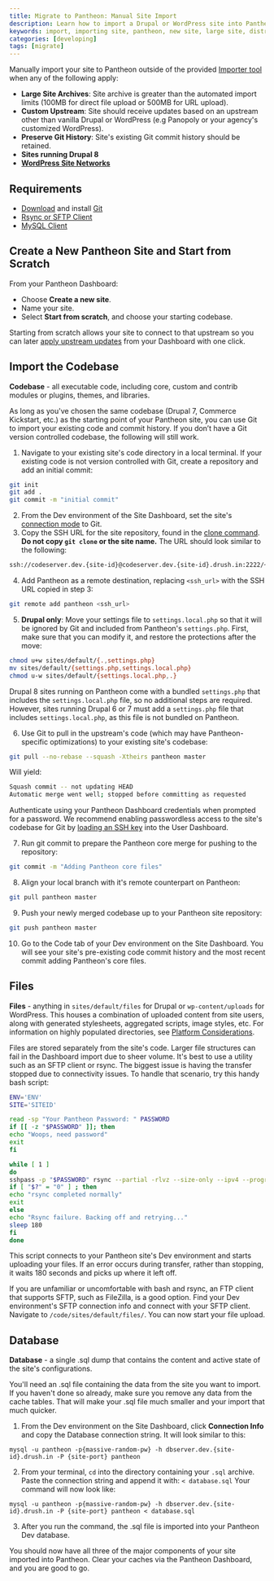 ```yaml
---
title: Migrate to Pantheon: Manual Site Import
description: Learn how to import a Drupal or WordPress site into Pantheon outside of the Importer Tool.
keywords: import, importing site, pantheon, new site, large site, distro, upstream, git history
categories: [developing]
tags: [migrate]
---
```


Manually import your site to Pantheon outside of the provided [Importer tool](/docs/migrate/#plan-the-import) when any of the following apply:

* **Large Site Archives**: Site archive is greater than the automated import limits (100MB for direct file upload or 500MB for URL upload).
* **Custom Upstream**: Site should receive updates based on an upstream other than vanilla Drupal or WordPress (e.g Panopoly or your agency's customized WordPress).
* **Preserve Git History**: Site's existing Git commit history should be retained.
* **Sites running Drupal 8**
* **[WordPress Site Networks](/docs/wordpress-site-networks/)**

## Requirements

* [Download](http://git-scm.com/downloads) and install [Git](/docs/git/)
* [Rsync or SFTP Client](/docs/rsync-and-sftp/)
* [MySQL Client](/docs/mysql-access/)

## Create a New Pantheon Site and Start from Scratch

From your Pantheon Dashboard:

* Choose **Create a new site**.
* Name your site.
* Select **Start from scratch**, and choose your starting codebase.

Starting from scratch allows your site to connect to that upstream so you can later [apply upstream updates](/docs/upstream-updates/) from your Dashboard with one click.

## Import the Codebase

**Codebase** - all executable code, including core, custom and contrib modules or plugins, themes, and libraries.

As long as you've chosen the same codebase (Drupal 7, Commerce Kickstart, etc.) as the starting point of your Pantheon site, you can use Git to import your existing code and commit history. If you don’t have a Git version controlled codebase, the following will still work.

1. Navigate to your existing site's code directory in a local terminal. If your existing code is not version controlled with Git, create a repository and add an initial commit:

 ```bash
 git init
 git add .
 git commit -m "initial commit"
 ```
2. From the Dev environment of the Site Dashboard, set the site's [connection mode](/docs/getting-started/#interact-with-your-code) to Git.
3. Copy the SSH URL for the site repository, found in the <a href="/docs/git/#step-2-copy-the-git-clone-command" data-proofer-ignore>clone command</a>. **Do not copy `git clone` or the site name.** The URL should look similar to the following:

 ```bash
 ssh://codeserver.dev.{site-id}@codeserver.dev.{site-id}.drush.in:2222/~/repository.git
 ```

4. Add Pantheon as a remote destination, replacing `<ssh_url>` with the SSH URL copied in step 3:

 ```bash
 git remote add pantheon <ssh_url>
 ```

5. **Drupal only**: Move your settings file to `settings.local.php` so that it will be ignored by Git and included from Pantheon's `settings.php`. First, make sure that you can modify it, and restore the protections after the move:

 ```bash
 chmod u+w sites/default/{.,settings.php}
 mv sites/default/{settings.php,settings.local.php}
 chmod u-w sites/default/{settings.local.php,.}
 ```
 Drupal 8 sites running on Pantheon come with a bundled `settings.php` that includes the `settings.local.php` file, so no additional steps are required. However, sites running Drupal 6 or 7 must add a `settings.php` file that includes `settings.local.php`, as this file is not bundled on Pantheon.

6. Use Git to pull in the upstream's code (which may have Pantheon-specific optimizations) to your existing site's codebase:

 ```bash
 git pull --no-rebase --squash -Xtheirs pantheon master
 ```  

 Will yield:  
 ```bash
 Squash commit -- not updating HEAD  
 Automatic merge went well; stopped before committing as requested
 ```
 Authenticate using your Pantheon Dashboard credentials when prompted for a password. We recommend enabling passwordless access to the site's codebase for Git by [loading an SSH key](/docs/generate-ssh-key/) into the User Dashboard.

7. Run git commit to prepare the Pantheon core merge for pushing to the repository:
 ```bash
 git commit -m "Adding Pantheon core files"
 ```
8. Align your local branch with it's remote counterpart on Pantheon:

 ```bash
 git pull pantheon master
 ```
9. Push your newly merged codebase up to your Pantheon site repository:

 ```bash
 git push pantheon master
 ```

10. Go to the Code tab of your Dev environment on the Site Dashboard. You will see your site's pre-existing code commit history and the most recent commit adding Pantheon's core files.

## Files

**Files** - anything in `sites/default/files` for Drupal or `wp-content/uploads` for WordPress. This houses a combination of uploaded content from site users, along with generated stylesheets, aggregated scripts, image styles, etc. For information on highly populated directories, see [Platform Considerations](/docs/platform-considerations/#highly-populated-directories).

Files are stored separately from the site's code. Larger file structures can fail in the Dashboard import due to sheer volume. It's best to use a utility such as an SFTP client or rsync. The biggest issue is having the transfer stopped due to connectivity issues. To handle that scenario, try this handy bash script:  

```bash
ENV='ENV'
SITE='SITEID'

read -sp "Your Pantheon Password: " PASSWORD
if [[ -z "$PASSWORD" ]]; then
echo "Woops, need password"
exit
fi

while [ 1 ]
do
sshpass -p "$PASSWORD" rsync --partial -rlvz --size-only --ipv4 --progress -e 'ssh -p 2222' ./files/* --temp-dir=../tmp/ $ENV.$SITE@appserver.$ENV.$SITE.drush.in:files/
if [ "$?" = "0" ] ; then
echo "rsync completed normally"
exit
else
echo "Rsync failure. Backing off and retrying..."
sleep 180
fi
done
```
This script connects to your Pantheon site's Dev environment and starts uploading your files. If an error occurs during transfer, rather than stopping, it waits 180 seconds and picks up where it left off.  

If you are unfamiliar or uncomfortable with bash and rsync, an FTP client that supports SFTP, such as FileZilla, is a good option. Find your Dev environment's SFTP connection info and connect with your SFTP client. Navigate to `/code/sites/default/files/`. You can now start your file upload.  

## Database  

**Database** - a single .sql dump that contains the content and active state of the site's configurations.

You'll need an .sql file containing the data from the site you want to import. If you haven't done so already, make sure you remove any data from the cache tables. That will make your .sql file much smaller and your import that much quicker.


1. From the Dev environment on the Site Dashboard, click **Connection Info** and copy the Database connection string. It will look similar to this:

 ```
 mysql -u pantheon -p{massive-random-pw} -h dbserver.dev.{site-id}.drush.in -P {site-port} pantheon
 ```
2. From your terminal, `cd` into the directory containing your `.sql` archive. Paste the connection string and append it with:
`< database.sql`
Your command will now look like:

 ```
 mysql -u pantheon -p{massive-random-pw} -h dbserver.dev.{site-id}.drush.in -P {site-port} pantheon < database.sql
 ```
3. After you run the command, the .sql file is imported into your Pantheon Dev database.  

You should now have all three of the major components of your site imported into Pantheon. Clear your caches via the Pantheon Dashboard, and you are good to go.
